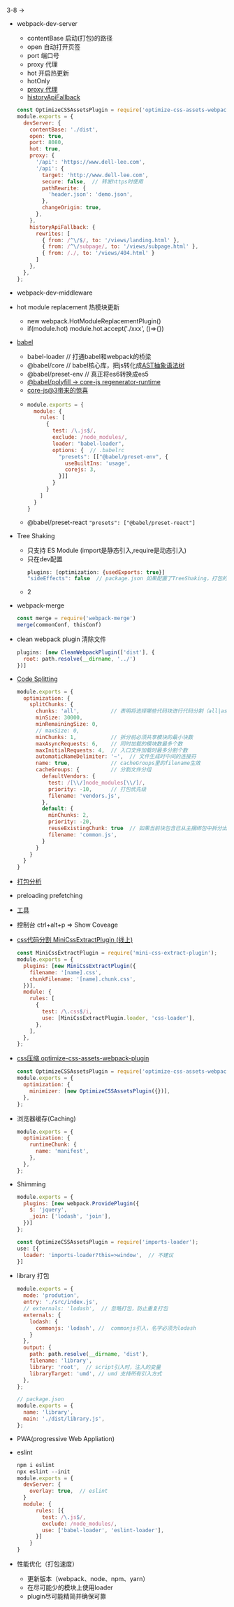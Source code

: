 3-8 -> 

* webpack-dev-server
  * contentBase 启动(打包)的路径
  * open  自动打开页签
  * port  端口号
  * proxy 代理
  * hot 开启热更新
  * hotOnly
  * [proxy 代理](https://webpack.js.org/configuration/dev-server/#devserverproxy)
  * [historyApiFallback](https://webpack.js.org/configuration/dev-server/#devserverhistoryapifallback)
  ```js
  const OptimizeCSSAssetsPlugin = require('optimize-css-assets-webpack-plugin');
  module.exports = {
    devServer: {
      contentBase: './dist',
      open: true,
      port: 8080,
      hot: true,
      proxy: {
        '/api': 'https://www.dell-lee.com',
        '/api': {
          target: 'http://www.dell-lee.com',
          secure: false,  // 转发https时使用
          pathRewrite: {
            'header.json': 'demo.json',
          },
          changeOrigin: true,
        },
      },
      historyApiFallback: {
        rewrites: [
          { from: /^\/$/, to: '/views/landing.html' },
          { from: /^\/subpage/, to: '/views/subpage.html' },
          { from: /./, to: '/views/404.html' }
        ]
      },
    },
  };
  ```

* webpack-dev-middleware

* hot module replacement  热模块更新
  * new webpack.HotModuleReplacementPlugin()
  * if(module.hot) module.hot.accept('./xxx', ()=>{})

* [babel](https://www.babeljs.cn/)
  * babel-loader  // 打通babel和webpack的桥梁
  * @babel/core   // babel核心库，把js转化成[AST抽象语法树](https://segmentfault.com/a/1190000016231512)
  * @babel/preset-env // 真正将es6转换成es5
  * [@babel/polyfill -> core-js regenerator-runtime](https://github.com/zloirock/core-js/blob/master/docs/2019-03-19-core-js-3-babel-and-a-look-into-the-future.md)
  * [core-js@3带来的惊喜](https://www.cnblogs.com/sefaultment/p/11631314.html)
  * 
    ```js
    module.exports = {
      module: {
        rules: [
          {
            test: /\.js$/,
            exclude: /node_modules/,
            loader: "babel-loader",
            options: {  // .babelrc
              "presets": [["@babel/preset-env", {
                useBuiltIns: 'usage',
                corejs: 3,
              }]]
            }
          }
        ]
      }
    }
    ```
  * @babel/preset-react ```"presets": ["@babel/preset-react"]```

* Tree Shaking
  * 只支持 ES Module (import是静态引入,require是动态引入)
  * 只在dev配置
    ```js
    plugins: [optimization: {usedExports: true}]
    "sideEffects": false  // package.json 如果配置了TreeShaking，打包的所有模块都会运用这种方式；假如引用的模块没有到处任何内容，需要对其做特殊的设置 eg: ["*.css"]
    ```
  * 2

* webpack-merge
  ```js
  const merge = require('webpack-merge')
  merge(commonConf, thisConf)
  ```

* clean webpack plugin 清除文件
  ```js
  plugins: [new CleanWebpackPlugin(['dist'], {
    root: path.resolve(__dirname, '../')
  })]
  ```

* [Code Splitting](https://webpack.js.org/plugins/split-chunks-plugin/)
  ```js
  module.exports = {
    optimization: {
      splitChunks: {
        chunks: 'all',          // 表明将选择哪些代码块进行代码分割（all|async|initial）
        minSize: 30000,
        minRemainingSize: 0,
        // maxSize: 0,
        minChunks: 1,           // 拆分前必须共享模块的最小块数
        maxAsyncRequests: 6,    // 同时加载的模块数最多个数
        maxInitialRequests: 4,  // 入口文件加载时最多分割个数
        automaticNameDelimiter: '~',  // 文件生成时中间的连接符
        name: true,             // cacheGroups里的filename生效
        cacheGroups: {          // 分割文件分组
          defaultVendors: {
            test: /[\\/]node_modules[\\/]/,
            priority: -10,      // 打包优先级
            filename: 'vendors.js',
          },
          default: {
            minChunks: 2,
            priority: -20,
            reuseExistingChunk: true  // 如果当前块包含已从主捆绑包中拆分出的模块，则将重用该模块，而不是生成新的模块
            filename: 'common.js',
          }
        }
      }
    }
  }
  ```

* [打包分析](www.github.com/webpack/analyse)
* preloading prefetching
* [工具](https://webpack.js.org/guides/code-splitting/#bundle-analysis)
* 控制台 ctrl+alt+p => Show Coveage

* [css代码分割 MiniCssExtractPlugin (线上)](https://webpack.js.org/plugins/mini-css-extract-plugin/#root)
  ```js
  const MiniCssExtractPlugin = require('mini-css-extract-plugin');
  module.exports = {
    plugins: [new MiniCssExtractPlugin({
      filename: '[name].css',
      chunkFilename: '[name].chunk.css',
    })],
    module: {
      rules: [
        {
          test: /\.css$/i,
          use: [MiniCssExtractPlugin.loader, 'css-loader'],
        },
      ],
    },
  };
  ```
  
* [css压缩 optimize-css-assets-webpack-plugin](https://webpack.js.org/plugins/mini-css-extract-plugin/#minimizing-for-production)
  ```js
  const OptimizeCSSAssetsPlugin = require('optimize-css-assets-webpack-plugin');
  module.exports = {
    optimization: {
      minimizer: [new OptimizeCSSAssetsPlugin({})],
    },
  };
  ```

* 浏览器缓存(Caching)
  ```js
  module.exports = {
    optimization: {
      runtimeChunk: {
        name: 'manifest',
      },
    },
  };
  ```

* Shimming
  ```js
  module.exports = {
    plugins: [new webpack.ProvidePlugin({
      $: 'jquery',
      _join: ['lodash', 'join'],
    })]
  };
  
  const OptimizeCSSAssetsPlugin = require('imports-loader');
  use: [{
    loader: 'imports-loader?this=>window',  // 不建议
  }]
  ```

* library 打包
  ```js
  module.exports = {
    mode: 'prodution',
    entry: './src/index.js',
    // externals: 'lodash',  // 忽略打包，防止重复打包
    externals: {
      lodash: {
        commonjs: 'lodash', //  commonjs引入，名字必须为lodash
      }
    },  
    output: {
      path: path.resolve(__dirname, 'dist'),
      filename: 'library',
      library: 'root',  // script引入时，注入的变量
      libraryTarget: 'umd', // umd 支持所有引入方式
    },
  };
  
  // package.json
  module.exports = {
    name: 'library',
    main: './dist/library.js',
  };

  ```

* PWA(progressive Web Appliation)

* eslint
  ```js
  npm i eslint
  npx eslint --init
  module.exports = {
    devServer: {
      overlay: true,  // eslint
    }
    module: {
        rules: [{
          test: /\.js$/,
          exclude: /node_modules/,
          use: ['babel-loader', 'eslint-loader'],
        }]
      }
  }
  ```

* 性能优化（打包速度）
  * 更新版本（webpack、node、npm、yarn）
  * 在尽可能少的模块上使用loader
  * plugin尽可能精简并确保可靠

